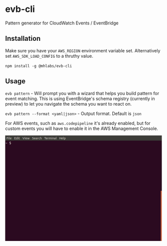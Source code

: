 # evb-cli
Pattern generator for CloudWatch Events / EventBridge

## Installation 
Make sure you have your `AWS_REGION` environment variable set. Alternatively set `AWS_SDK_LOAD_CONFIG` to a thruthy value.

`npm install -g @mhlabs/evb-cli`

## Usage
`evb pattern` - Will prompt you with a wizard that helps you build pattern for event matching. This is using EventBridge's schema registry (currently in preview) to let you navigate the schema you want to react on. 

`evb pattern --format <yaml|json>` - Output format. Default is `json`

For AWS events, such as `aws.codepipeline` it's already enabled, but for custom events you will have to enable it in the AWS Management Console.

![Demo](demo.gif)
